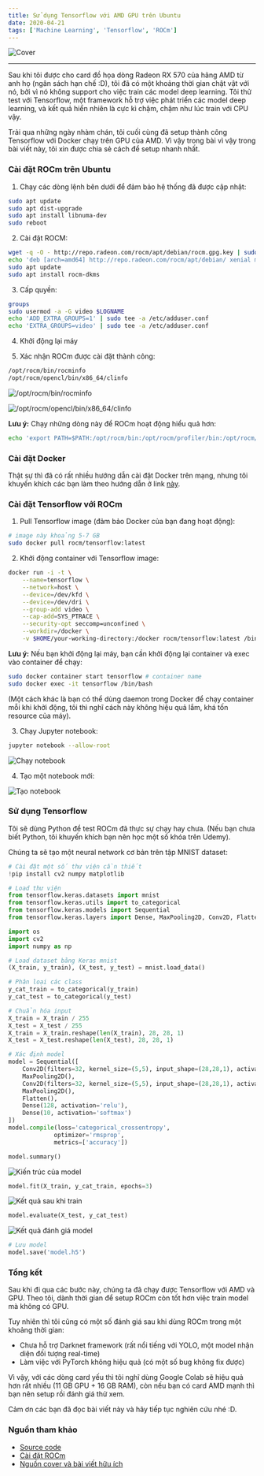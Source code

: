 ```yaml
---
title: Sử dụng Tensorflow với AMD GPU trên Ubuntu
date: 2020-04-21
tags: ['Machine Learning', 'Tensorflow', 'ROCm']
---
```


![Cover](../../../assets/images/2020-04-21/cover.png)

---

Sau khi tôi được cho card đồ  họa dòng Radeon RX 570 của hãng AMD từ anh họ (ngân sách hạn chế :D), tôi đã có một khoảng thời gian chật vật với nó, bởi vì nó không support cho việc train các model deep learning. Tôi thử test với Tensorflow, một framework hỗ trợ việc phát triển các model deep learning, và kết quả hiển nhiên là cực kì chậm, chậm như lúc train với CPU vậy.

Trải qua những ngày nhàm chán, tôi cuối cùng đã setup thành công Tensorflow với Docker chạy trên GPU của AMD. Vì vậy trong bài vì vậy trong bài viết này, tôi xin được chia sẻ cách để setup nhanh nhất.



### Cài đặt ROCm trên Ubuntu

1. Chạy các dòng lệnh bên dưới để đảm bảo hệ thống đã được cập nhật:
```bash
sudo apt update
sudo apt dist-upgrade
sudo apt install libnuma-dev
sudo reboot
```

2. Cài đặt ROCM:
```bash
wget -q -O - http://repo.radeon.com/rocm/apt/debian/rocm.gpg.key | sudo apt-key add -
echo 'deb [arch=amd64] http://repo.radeon.com/rocm/apt/debian/ xenial main' | sudo tee /etc/apt/sources.list.d/rocm.list
sudo apt update
sudo apt install rocm-dkms
```

3. Cấp quyền:
```bash
groups
sudo usermod -a -G video $LOGNAME
echo 'ADD_EXTRA_GROUPS=1' | sudo tee -a /etc/adduser.conf
echo 'EXTRA_GROUPS=video' | sudo tee -a /etc/adduser.conf
```

4. Khởi động lại máy

5. Xác nhận ROCm được cài đặt thành công:
```bash
/opt/rocm/bin/rocminfo
/opt/rocm/opencl/bin/x86_64/clinfo
```

![/opt/rocm/bin/rocminfo](../../../assets/images/2020-04-21/command-1.png)

![/opt/rocm/opencl/bin/x86_64/clinfo](../../../assets/images/2020-04-21/command-2.png)

__Lưu ý:__ Chạy những dòng này để ROCm hoạt động hiểu quả hơn:
```bash
echo 'export PATH=$PATH:/opt/rocm/bin:/opt/rocm/profiler/bin:/opt/rocm/opencl/bin/x86_64' | sudo tee -a /etc/profile.d/rocm.sh
```



### Cài đặt Docker

Thật sự thì đã có rất nhiều hướng dẫn cài đặt Docker trên mạng, nhưng tôi khuyến khích các bạn làm theo hướng dẫn ở link [này](https://do.co/2zcd8NI).



### Cài đặt Tensorflow với ROCm

1. Pull Tensorflow image (đảm bảo Docker của bạn đang hoạt động):
```bash
# image này khoảng 5-7 GB
sudo docker pull rocm/tensorflow:latest
```

2. Khởi động container với Tensorflow image:
```bash
docker run -i -t \
    --name=tensorflow \
    --network=host \
    --device=/dev/kfd \
    --device=/dev/dri \
    --group-add video \
    --cap-add=SYS_PTRACE \
    --security-opt seccomp=unconfined \
    --workdir=/docker \
    -v $HOME/your-working-directory:/docker rocm/tensorflow:latest /bin/bash
```

__Lưu ý:__ Nếu bạn khởi động lại máy, bạn cần khởi động lại container và exec vào container để chạy:
```bash
sudo docker container start tensorflow # container name
sudo docker exec -it tensorflow /bin/bash
```

(Một cách khác là bạn có thể dùng daemon trong Docker để chạy container mỗi khi khởi động, tôi thì nghĩ cách này không hiệu quả lắm, khá tốn resource của máy).

3. Chạy Jupyter notebook:
```bash
jupyter notebook --allow-root
```
![Chạy notebook](../../../assets/images/2020-04-21/image-1.png)

4. Tạo một notebook mới:

![Tạo notebook](../../../assets/images/2020-04-21/image-2.png)



### Sử dụng Tensorflow

Tôi sẽ dùng Python để test ROCm đã thực sự chạy hay chưa. (Nếu bạn chưa biết Python, tôi khuyến khích bạn nên học một số khóa trên Udemy).

Chúng ta sẽ tạo một neural network cơ bản trên tập MNIST dataset:

```python
# Cài đặt một số thư viện cần thiết
!pip install cv2 numpy matplotlib
```

```python
# Load thư viện
from tensorflow.keras.datasets import mnist
from tensorflow.keras.utils import to_categorical
from tensorflow.keras.models import Sequential
from tensorflow.keras.layers import Dense, MaxPooling2D, Conv2D, Flatten

import os
import cv2
import numpy as np
```

```python
# Load dataset bằng Keras mnist
(X_train, y_train), (X_test, y_test) = mnist.load_data()
```

```python
# Phân loại các class
y_cat_train = to_categorical(y_train)
y_cat_test = to_categorical(y_test)
```

```python
# Chuẩn hóa input
X_train = X_train / 255
X_test = X_test / 255
X_train = X_train.reshape(len(X_train), 28, 28, 1)
X_test = X_test.reshape(len(X_test), 28, 28, 1)
```

```python
# Xác định model
model = Sequential([
    Conv2D(filters=32, kernel_size=(5,5), input_shape=(28,28,1), activation='relu'),
    MaxPooling2D(),
    Conv2D(filters=32, kernel_size=(5,5), input_shape=(28,28,1), activation='relu'),
    MaxPooling2D(),
    Flatten(),
    Dense(128, activation='relu'),
    Dense(10, activation='softmax')
])
model.compile(loss='categorical_crossentropy',
             optimizer='rmsprop',
             metrics=['accuracy'])
```

```python
model.summary()
```

![Kiến trúc của model](../../../assets/images/2020-04-21/image-3.png)

```python
model.fit(X_train, y_cat_train, epochs=3)
```

![Kết quả sau khi train](../../../assets/images/2020-04-21/image-4.png)

```python
model.evaluate(X_test, y_cat_test)
```

![Kết quả đánh giá model](../../../assets/images/2020-04-21/image-5.png)

```python
# Lưu model
model.save('model.h5')
```



### Tổng kết
Sau khi đi qua các bước này, chúng ta đã chạy được Tensorflow với AMD và GPU. Theo tôi, dành thời gian để setup ROCm còn tốt hơn việc train model mà không có GPU.

Tuy nhiên thì tôi cũng có một số đánh giá sau khi dùng ROCm trong một khoảng thời gian:
- Chưa hỗ trợ Darknet framework (rất nổi tiếng với YOLO, một model nhận diện đối tượng real-time)
- Làm việc với PyTorch không hiệu quả (có một số bug không fix được)

Vì vậy, với các dòng card yếu thì tôi nghĩ dùng Google Colab sẽ hiệu quả hơn rất nhiều (11 GB GPU + 16 GB RAM), còn nếu bạn có card AMD mạnh thì bạn nên setup rồi đánh giá thử xem.

Cảm ơn các bạn đã đọc bài viết này và hãy tiếp tục nghiên cứu nhé :D.

### Nguồn tham khảo
- [Source code](https://github.com/tailtq/ml-learning/blob/master/handmade-products/digit-recognition/model.ipynb)
- [Cài đặt ROCm](https://rocm-documentation.readthedocs.io/en/latest/Installation_Guide/Installation-Guide.html)
- [Nguồn cover và bài viết hữu ích](https://towardsdatascience.com/train-neural-networks-using-amd-gpus-and-keras-37189c453878)

